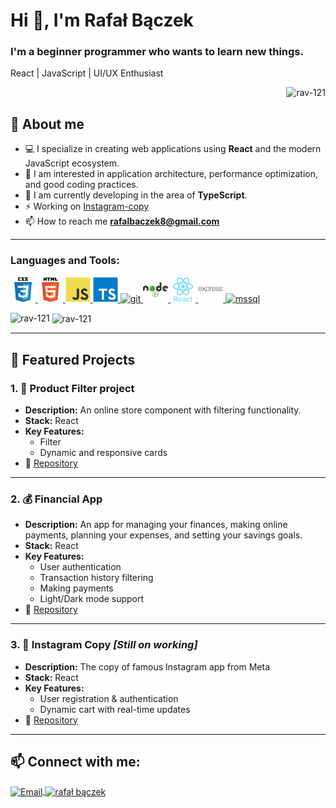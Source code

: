 <h1 align="left">Hi 👋, I'm Rafał Bączek</h1>
<h3 align="left">I'm a beginner programmer who wants to learn new things.</h3>
React | JavaScript | UI/UX Enthusiast  

<p align="right"> <img src="https://komarev.com/ghpvc/?username=rav-121&label=Profile%20views&color=0e75b6&style=flat" alt="rav-121" /> </p>


## 🚀 About me
- 💻 I specialize in creating web applications using **React** and the modern JavaScript ecosystem.  
- 🎯 I am interested in application architecture, performance optimization, and good coding practices.  
- 🌱 I am currently developing in the area of **TypeScript**.
- ⚡ Working on [Instagram-copy](https://github.com/RaV-121/Instagram-copy)
- 📫 How to reach me **rafalbaczek8@gmail.com**

---

<h3 align="left">Languages and Tools:</h3>
<p align="left"> <a href="https://www.w3schools.com/css/" target="_blank" rel="noreferrer"> <img src="https://raw.githubusercontent.com/devicons/devicon/master/icons/css3/css3-original-wordmark.svg" alt="css3" width="40" height="40"/> </a> 
  <a href="https://www.w3.org/html/" target="_blank" rel="noreferrer"> <img src="https://raw.githubusercontent.com/devicons/devicon/master/icons/html5/html5-original-wordmark.svg" alt="html5" width="40" height="40"/> 
  <a href="https://developer.mozilla.org/en-US/docs/Web/JavaScript" target="_blank" rel="noreferrer"> <img src="https://raw.githubusercontent.com/devicons/devicon/master/icons/javascript/javascript-original.svg" alt="javascript" width="40" height="40"/> </a> 
    <a href="https://www.typescriptlang.org/" target="_blank" rel="noreferrer"> <img src="https://raw.githubusercontent.com/devicons/devicon/master/icons/typescript/typescript-original.svg" alt="typescript" width="40" height="40"/> </a>
  <a href="https://git-scm.com/" target="_blank" rel="noreferrer"> <img src="https://www.vectorlogo.zone/logos/git-scm/git-scm-icon.svg" alt="git" width="40" height="40"/> </a> 
  </a> 
  <a href="https://nodejs.org" target="_blank" rel="noreferrer"> <img src="https://raw.githubusercontent.com/devicons/devicon/master/icons/nodejs/nodejs-original-wordmark.svg" alt="nodejs" width="40" height="40"/> </a> 
  <a href="https://reactjs.org/" target="_blank" rel="noreferrer"> <img src="https://raw.githubusercontent.com/devicons/devicon/master/icons/react/react-original-wordmark.svg" alt="react" width="40" height="40"/> </a>
  <a href="https://expressjs.com" target="_blank" rel="noreferrer"> <img src="https://raw.githubusercontent.com/devicons/devicon/master/icons/express/express-original-wordmark.svg" alt="express" width="40" height="40"/> </a> 
  <a href="https://www.microsoft.com/en-us/sql-server" target="_blank" rel="noreferrer"> <img src="https://www.svgrepo.com/show/303229/microsoft-sql-server-logo.svg" alt="mssql" width="40" height="40"/> </a> 
  </p>

<p><img align="left" src="https://github-readme-stats.vercel.app/api/top-langs?username=rav-121&show_icons=true&locale=en&layout=compact" alt="rav-121" /></p>

<p>&nbsp;<img align="center" src="https://github-readme-stats.vercel.app/api?username=rav-121&show_icons=true&locale=en" alt="rav-121" /></p>

---

## 📌 Featured Projects

### 1. 🛒 **Product Filter project**
- **Description:** An online store component with filtering functionality.  
- **Stack:** React 
- **Key Features:**  
  - Filter  
  - Dynamic and responsive cards 
- 🔗 [Repository](https://github.com/RaV-121/product_filter_project)  

---

### 2. 💰 **Financial App**
- **Description:** An app for managing your finances, making online payments, planning your expenses, and setting your savings goals.  
- **Stack:** React 
- **Key Features:**  
  - User authentication
  - Transaction history filtering
  - Making payments
  - Light/Dark mode support  
- 🔗 [Repository](https://github.com/RaV-121/FinancialApp)

---

### 3. 📸 **Instagram Copy** ***[Still on working]***
- **Description:** The copy of famous Instagram app from Meta 
- **Stack:** React
- **Key Features:**  
  - User registration & authentication  
  - Dynamic cart with real-time updates  
- 🔗 [Repository](https://github.com/RaV-121/Instagram-copy)  

---

## 📫 Connect with me:
<p align="left">
  <a href="mailto:rafalbaczek8@gmail.com">
  <img align="center" src="https://img.icons8.com/color/48/gmail--v1.png" alt="Email" height="40" width="40" />
</a>
<a href="https://linkedin.com/in/rafalbaczek" target="blank"><img align="center" src="https://raw.githubusercontent.com/rahuldkjain/github-profile-readme-generator/master/src/images/icons/Social/linked-in-alt.svg" alt="rafał bączek" height="30" width="40" /></a>
  
</p>
 
